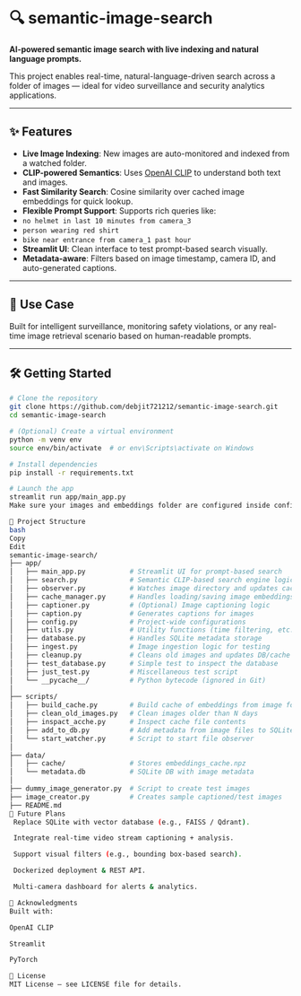 # 🔍 semantic-image-search

**AI-powered semantic image search with live indexing and natural language prompts.**

This project enables real-time, natural-language-driven search across a folder of images — ideal for video surveillance and security analytics applications.

---

## ✨ Features

-  **Live Image Indexing**: New images are auto-monitored and indexed from a watched folder.
-  **CLIP-powered Semantics**: Uses [OpenAI CLIP](https://github.com/openai/CLIP) to understand both text and images.
-  **Fast Similarity Search**: Cosine similarity over cached image embeddings for quick lookup.
-  **Flexible Prompt Support**: Supports rich queries like:
  - `no helmet in last 10 minutes from camera_3`
  - `person wearing red shirt`
  - `bike near entrance from camera_1 past hour`
-  **Streamlit UI**: Clean interface to test prompt-based search visually.
-  **Metadata-aware**: Filters based on image timestamp, camera ID, and auto-generated captions.

---

## 📌 Use Case

Built for intelligent surveillance, monitoring safety violations, or any real-time image retrieval scenario based on human-readable prompts.

---

## 🛠️ Getting Started

```bash
# Clone the repository
git clone https://github.com/debjit721212/semantic-image-search.git
cd semantic-image-search

# (Optional) Create a virtual environment
python -m venv env
source env/bin/activate  # or env\Scripts\activate on Windows

# Install dependencies
pip install -r requirements.txt

# Launch the app
streamlit run app/main_app.py
Make sure your images and embeddings folder are configured inside config.py.

🧭 Project Structure
bash
Copy
Edit
semantic-image-search/
├── app/
│   ├── main_app.py           # Streamlit UI for prompt-based search
│   ├── search.py             # Semantic CLIP-based search engine logic
│   ├── observer.py           # Watches image directory and updates cache
│   ├── cache_manager.py      # Handles loading/saving image embeddings
│   ├── captioner.py          # (Optional) Image captioning logic
│   ├── caption.py            # Generates captions for images
│   ├── config.py             # Project-wide configurations
│   ├── utils.py              # Utility functions (time filtering, etc.)
│   ├── database.py           # Handles SQLite metadata storage
│   ├── ingest.py             # Image ingestion logic for testing
│   ├── cleanup.py            # Cleans old images and updates DB/cache
│   ├── test_database.py      # Simple test to inspect the database
│   ├── just_test.py          # Miscellaneous test script
│   └── __pycache__/          # Python bytecode (ignored in Git)
│
├── scripts/
│   ├── build_cache.py        # Build cache of embeddings from image folder
│   ├── clean_old_images.py   # Clean images older than N days
│   ├── inspact_acche.py      # Inspect cache file contents
│   ├── add_to_db.py          # Add metadata from image files to SQLite
│   └── start_watcher.py      # Script to start file observer
│
├── data/
│   ├── cache/                # Stores embeddings_cache.npz
│   └── metadata.db           # SQLite DB with image metadata
│
├── dummy_image_generator.py  # Script to create test images
├── image_creator.py          # Creates sample captioned/test images
├── README.md 
🚀 Future Plans
 Replace SQLite with vector database (e.g., FAISS / Qdrant).

 Integrate real-time video stream captioning + analysis.

 Support visual filters (e.g., bounding box-based search).

 Dockerized deployment & REST API.

 Multi-camera dashboard for alerts & analytics.

🙌 Acknowledgments
Built with:

OpenAI CLIP

Streamlit

PyTorch

📜 License
MIT License – see LICENSE file for details.
